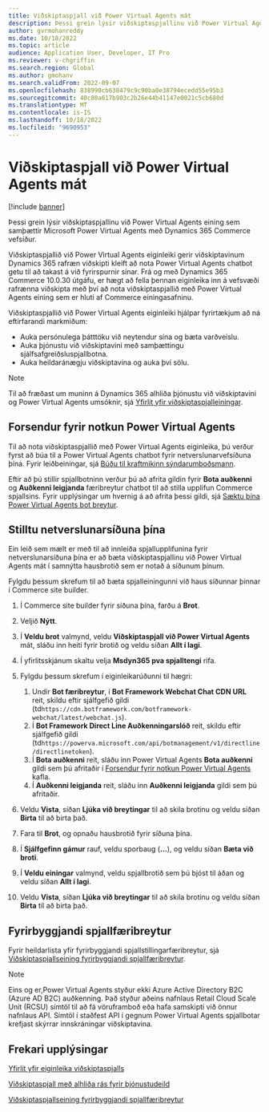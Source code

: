 ```yaml
---
title: Viðskiptaspjall við Power Virtual Agents mát
description: Þessi grein lýsir viðskiptaspjallinu við Power Virtual Agents eining sem samþættir Microsoft Power Virtual Agents með Dynamics 365 Commerce vefsíður.
author: gvrmohanreddy
ms.date: 10/18/2022
ms.topic: article
audience: Application User, Developer, IT Pro
ms.reviewer: v-chgriffin
ms.search.region: Global
ms.author: gmohanv
ms.search.validFrom: 2022-09-07
ms.openlocfilehash: 838990cb638479c9c90ba0e38794ecedd55e95b3
ms.sourcegitcommit: 40c80a617b903c2b26e44b41147e0021c5cb680d
ms.translationtype: MT
ms.contentlocale: is-IS
ms.lasthandoff: 10/18/2022
ms.locfileid: "9690953"
---
```

# <a name="commerce-chat-with-power-virtual-agents-module"></a>Viðskiptaspjall við Power Virtual Agents mát

[!include [banner](includes/banner.md)]

Þessi grein lýsir viðskiptaspjallinu við Power Virtual Agents eining sem samþættir Microsoft Power Virtual Agents með Dynamics 365 Commerce vefsíður.

Viðskiptaspjallið við Power Virtual Agents eiginleiki gerir viðskiptavinum Dynamics 365 rafræn viðskipti kleift að nota Power Virtual Agents chatbot getu til að takast á við fyrirspurnir sínar. Frá og með Dynamics 365 Commerce 10.0.30 útgáfu, er hægt að fella þennan eiginleika inn á vefsvæði rafrænna viðskipta með því að nota viðskiptaspjallið með Power Virtual Agents eining sem er hluti af Commerce einingasafninu.

Viðskiptaspjallið við Power Virtual Agents eiginleiki hjálpar fyrirtækjum að ná eftirfarandi markmiðum:

- Auka persónulega þátttöku við neytendur sína og bæta varðveislu.
- Auka þjónustu við viðskiptavini með samþættingu sjálfsafgreiðsluspjallbotna.
- Auka heildaránægju viðskiptavina og auka því sölu.

> [!NOTE]
> Til að fræðast um muninn á Dynamics 365 alhliða þjónustu við viðskiptavini og Power Virtual Agents umsóknir, sjá [Yfirlit yfir viðskiptaspjalleiningar](/commerce-chat-modules-overview.md).

## <a name="prerequisites-for-using-power-virtual-agents"></a><a id="prereq"></a> Forsendur fyrir notkun Power Virtual Agents

Til að nota viðskiptaspjallið með Power Virtual Agents eiginleika, þú verður fyrst að búa til a Power Virtual Agents chatbot fyrir netverslunarvefsíðuna þína. Fyrir leiðbeiningar, sjá [Búðu til kraftmikinn sýndarumboðsmann](/power-virtual-agents/authoring-first-bot).

Eftir að þú stillir spjallbotninn verður þú að afrita gildin fyrir **Bota auðkenni** og **Auðkenni leigjanda** færibreytur chatbot til að stilla upplifun Commerce spjallsins. Fyrir upplýsingar um hvernig á að afrita þessi gildi, sjá [Sæktu þína Power Virtual Agents bot breytur](/power-virtual-agents/publication-connect-bot-to-custom-application#retrieve-your-power-virtual-agents-bot-parameters).

## <a name="configure-your-e-commerce-site"></a>Stilltu netverslunarsíðuna þína 

Ein leið sem mælt er með til að innleiða spjallupplifunina fyrir netverslunarsíðuna þína er að bæta viðskiptaspjallinu við Power Virtual Agents mát í samnýtta hausbrotið sem er notað á síðunum þínum.

Fylgdu þessum skrefum til að bæta spjalleiningunni við haus síðunnar þinnar í Commerce site builder.

1. Í Commerce site builder fyrir síðuna þína, farðu á **Brot**.
1. Veljið **Nýtt**.
1. Í **Veldu brot** valmynd, veldu **Viðskiptaspjall við Power Virtual Agents** mát, sláðu inn heiti fyrir brotið og veldu síðan **Allt í lagi**.
1. Í yfirlitsskjánum skaltu velja **Msdyn365 pva spjalltengi** rifa.
1. Fylgdu þessum skrefum í eiginleikarúðunni til hægri:

    1. Undir **Bot færibreytur**, í **Bot Framework Webchat Chat CDN URL** reit, skildu eftir sjálfgefið gildi (td`https://cdn.botframework.com/botframework-webchat/latest/webchat.js`).
    1. Í **Bot Framework Direct Line Auðkenningarslóð** reit, skildu eftir sjálfgefið gildi (td`https://powerva.microsoft.com/api/botmanagement/v1/directline/directlinetoken`).
    1. Í **Bota auðkenni** reit, sláðu inn Power Virtual Agents **Bota auðkenni** gildi sem þú afritaðir í [Forsendur fyrir notkun Power Virtual Agents](#prereq) kafla.
    1. Í **Auðkenni leigjanda** reit, sláðu inn **Auðkenni leigjanda** gildi sem þú afritaðir.

1. Veldu **Vista**, síðan **Ljúka við breytingar** til að skila brotinu og veldu síðan **Birta** til að birta það.
1. Fara til **Brot**, og opnaðu hausbrotið fyrir síðuna þína.
1. Í **Sjálfgefinn gámur** rauf, veldu sporbaug (**...**), og veldu síðan **Bæta við broti**.
1. Í **Veldu einingar** valmynd, veldu spjallbrotið sem þú bjóst til áðan og veldu síðan **Allt í lagi**.
1. Veldu **Vista**, síðan **Ljúka við breytingar** til að skila brotinu og veldu síðan **Birta** til að birta það.

## <a name="proactive-chat-parameters"></a>Fyrirbyggjandi spjallfæribreytur

Fyrir heildarlista yfir fyrirbyggjandi spjallstillingarfæribreytur, sjá [Viðskiptaspjallseining fyrirbyggjandi spjallfæribreytur](chat-proactive-chat-parameters.md).

> [!NOTE]
> Eins og er,Power Virtual Agents styður ekki Azure Active Directory B2C (Azure AD B2C) auðkenning. Það styður aðeins nafnlaus Retail Cloud Scale Unit (RCSU) símtöl til að fá vöruframboð eða hafa samskipti við önnur nafnlaus API. Símtöl í staðfest API í gegnum Power Virtual Agents spjallbotar krefjast skýrrar innskráningar viðskiptavina.

## <a name="additional-resources"></a>Frekari upplýsingar

[Yfirlit yfir eiginleika viðskiptaspjalls](commerce-chat-overview.md)

[Viðskiptaspjall með alhliða rás fyrir þjónustudeild](commerce-chat-module.md)

[Viðskiptaspjallseining fyrirbyggjandi spjallfæribreytur](chat-proactive-chat-parameters.md)
